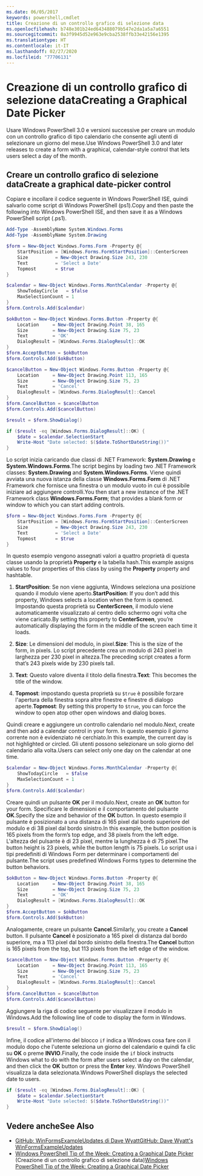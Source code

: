 ```yaml
---
ms.date: 06/05/2017
keywords: powershell,cmdlet
title: Creazione di un controllo grafico di selezione data
ms.openlocfilehash: b748e301b24ed643488079b547e2da1a5a7a6551
ms.sourcegitcommit: 0a3f9945d52e963e9cba2538ffb33e42156e1395
ms.translationtype: HT
ms.contentlocale: it-IT
ms.lasthandoff: 02/27/2020
ms.locfileid: "77706131"
---
```

# <a name="creating-a-graphical-date-picker"></a><span data-ttu-id="a3b5e-103">Creazione di un controllo grafico di selezione data</span><span class="sxs-lookup"><span data-stu-id="a3b5e-103">Creating a Graphical Date Picker</span></span>

<span data-ttu-id="a3b5e-104">Usare Windows PowerShell 3.0 e versioni successive per creare un modulo con un controllo grafico di tipo calendario che consente agli utenti di selezionare un giorno del mese.</span><span class="sxs-lookup"><span data-stu-id="a3b5e-104">Use Windows PowerShell 3.0 and later releases to create a form with a graphical, calendar-style control that lets users select a day of the month.</span></span>

## <a name="create-a-graphical-date-picker-control"></a><span data-ttu-id="a3b5e-105">Creare un controllo grafico di selezione data</span><span class="sxs-lookup"><span data-stu-id="a3b5e-105">Create a graphical date-picker control</span></span>

<span data-ttu-id="a3b5e-106">Copiare e incollare il codice seguente in Windows PowerShell ISE, quindi salvarlo come script di Windows PowerShell (ps1).</span><span class="sxs-lookup"><span data-stu-id="a3b5e-106">Copy and then paste the following into Windows PowerShell ISE, and then save it as a Windows PowerShell script (.ps1).</span></span>

```powershell
Add-Type -AssemblyName System.Windows.Forms
Add-Type -AssemblyName System.Drawing

$form = New-Object Windows.Forms.Form -Property @{
    StartPosition = [Windows.Forms.FormStartPosition]::CenterScreen
    Size          = New-Object Drawing.Size 243, 230
    Text          = 'Select a Date'
    Topmost       = $true
}

$calendar = New-Object Windows.Forms.MonthCalendar -Property @{
    ShowTodayCircle   = $false
    MaxSelectionCount = 1
}
$form.Controls.Add($calendar)

$okButton = New-Object Windows.Forms.Button -Property @{
    Location     = New-Object Drawing.Point 38, 165
    Size         = New-Object Drawing.Size 75, 23
    Text         = 'OK'
    DialogResult = [Windows.Forms.DialogResult]::OK
}
$form.AcceptButton = $okButton
$form.Controls.Add($okButton)

$cancelButton = New-Object Windows.Forms.Button -Property @{
    Location     = New-Object Drawing.Point 113, 165
    Size         = New-Object Drawing.Size 75, 23
    Text         = 'Cancel'
    DialogResult = [Windows.Forms.DialogResult]::Cancel
}
$form.CancelButton = $cancelButton
$form.Controls.Add($cancelButton)

$result = $form.ShowDialog()

if ($result -eq [Windows.Forms.DialogResult]::OK) {
    $date = $calendar.SelectionStart
    Write-Host "Date selected: $($date.ToShortDateString())"
}
```

<span data-ttu-id="a3b5e-107">Lo script inizia caricando due classi di .NET Framework: **System.Drawing** e **System.Windows.Forms**.</span><span class="sxs-lookup"><span data-stu-id="a3b5e-107">The script begins by loading two .NET Framework classes: **System.Drawing** and **System.Windows.Forms**.</span></span> <span data-ttu-id="a3b5e-108">Viene quindi avviata una nuova istanza della classe **Windows.Forms.Form** di .NET Framework che fornisce una finestra o un modulo vuoto in cui è possibile iniziare ad aggiungere controlli.</span><span class="sxs-lookup"><span data-stu-id="a3b5e-108">You then start a new instance of the .NET Framework class **Windows.Forms.Form**; that provides a blank form or window to which you can start adding controls.</span></span>

```powershell
$form = New-Object Windows.Forms.Form -Property @{
    StartPosition = [Windows.Forms.FormStartPosition]::CenterScreen
    Size          = New-Object Drawing.Size 243, 230
    Text          = 'Select a Date'
    Topmost       = $true
}
```

<span data-ttu-id="a3b5e-109">In questo esempio vengono assegnati valori a quattro proprietà di questa classe usando la proprietà **Property** e la tabella hash.</span><span class="sxs-lookup"><span data-stu-id="a3b5e-109">This example assigns values to four properties of this class by using the **Property** property and hashtable.</span></span>

1. <span data-ttu-id="a3b5e-110">**StartPosition**: Se non viene aggiunta, Windows seleziona una posizione quando il modulo viene aperto.</span><span class="sxs-lookup"><span data-stu-id="a3b5e-110">**StartPosition**: If you don’t add this property, Windows selects a location when the form is opened.</span></span> <span data-ttu-id="a3b5e-111">Impostando questa proprietà su **CenterScreen**, il modulo viene automaticamente visualizzato al centro dello schermo ogni volta che viene caricato.</span><span class="sxs-lookup"><span data-stu-id="a3b5e-111">By setting this property to **CenterScreen**, you’re automatically displaying the form in the middle of the screen each time it loads.</span></span>

2. <span data-ttu-id="a3b5e-112">**Size**: Le dimensioni del modulo, in pixel.</span><span class="sxs-lookup"><span data-stu-id="a3b5e-112">**Size**: This is the size of the form, in pixels.</span></span>
   <span data-ttu-id="a3b5e-113">Lo script precedente crea un modulo di 243 pixel in larghezza per 230 pixel in altezza.</span><span class="sxs-lookup"><span data-stu-id="a3b5e-113">The preceding script creates a form that’s 243 pixels wide by 230 pixels tall.</span></span>

3. <span data-ttu-id="a3b5e-114">**Text**: Questo valore diventa il titolo della finestra.</span><span class="sxs-lookup"><span data-stu-id="a3b5e-114">**Text**: This becomes the title of the window.</span></span>

4. <span data-ttu-id="a3b5e-115">**Topmost**: impostando questa proprietà su `$true` è possibile forzare l'apertura della finestra sopra altre finestre e finestre di dialogo aperte.</span><span class="sxs-lookup"><span data-stu-id="a3b5e-115">**Topmost**: By setting this property to `$true`, you can force the window to open atop other open windows and dialog boxes.</span></span>

<span data-ttu-id="a3b5e-116">Quindi creare e aggiungere un controllo calendario nel modulo.</span><span class="sxs-lookup"><span data-stu-id="a3b5e-116">Next, create and then add a calendar control in your form.</span></span>
<span data-ttu-id="a3b5e-117">In questo esempio il giorno corrente non è evidenziato né cerchiato.</span><span class="sxs-lookup"><span data-stu-id="a3b5e-117">In this example, the current day is not highlighted or circled.</span></span>
<span data-ttu-id="a3b5e-118">Gli utenti possono selezionare un solo giorno del calendario alla volta.</span><span class="sxs-lookup"><span data-stu-id="a3b5e-118">Users can select only one day on the calendar at one time.</span></span>

```powershell
$calendar = New-Object Windows.Forms.MonthCalendar -Property @{
    ShowTodayCircle   = $false
    MaxSelectionCount = 1
}
$form.Controls.Add($calendar)
```

<span data-ttu-id="a3b5e-119">Creare quindi un pulsante **OK** per il modulo.</span><span class="sxs-lookup"><span data-stu-id="a3b5e-119">Next, create an **OK** button for your form.</span></span> <span data-ttu-id="a3b5e-120">Specificare le dimensioni e il comportamento del pulsante **OK**.</span><span class="sxs-lookup"><span data-stu-id="a3b5e-120">Specify the size and behavior of the **OK** button.</span></span> <span data-ttu-id="a3b5e-121">In questo esempio il pulsante è posizionato a una distanza di 165 pixel dal bordo superiore del modulo e di 38 pixel dal bordo sinistro.</span><span class="sxs-lookup"><span data-stu-id="a3b5e-121">In this example, the button position is 165 pixels from the form’s top edge, and 38 pixels from the left edge.</span></span> <span data-ttu-id="a3b5e-122">L'altezza del pulsante è di 23 pixel, mentre la lunghezza è di 75 pixel.</span><span class="sxs-lookup"><span data-stu-id="a3b5e-122">The button height is 23 pixels, while the button length is 75 pixels.</span></span> <span data-ttu-id="a3b5e-123">Lo script usa i tipi predefiniti di Windows Form per determinare i comportamenti del pulsante.</span><span class="sxs-lookup"><span data-stu-id="a3b5e-123">The script uses predefined Windows Forms types to determine the button behaviors.</span></span>

```powershell
$okButton = New-Object Windows.Forms.Button -Property @{
    Location     = New-Object Drawing.Point 38, 165
    Size         = New-Object Drawing.Size 75, 23
    Text         = 'OK'
    DialogResult = [Windows.Forms.DialogResult]::OK
}
$form.AcceptButton = $okButton
$form.Controls.Add($okButton)
```

<span data-ttu-id="a3b5e-124">Analogamente, creare un pulsante **Cancel**.</span><span class="sxs-lookup"><span data-stu-id="a3b5e-124">Similarly, you create a **Cancel** button.</span></span>
<span data-ttu-id="a3b5e-125">Il pulsante **Cancel** è posizionato a 165 pixel di distanza dal bordo superiore, ma a 113 pixel dal bordo sinistro della finestra.</span><span class="sxs-lookup"><span data-stu-id="a3b5e-125">The **Cancel** button is 165 pixels from the top, but 113 pixels from the left edge of the window.</span></span>

```powershell
$cancelButton = New-Object Windows.Forms.Button -Property @{
    Location     = New-Object Drawing.Point 113, 165
    Size         = New-Object Drawing.Size 75, 23
    Text         = 'Cancel'
    DialogResult = [Windows.Forms.DialogResult]::Cancel
}
$form.CancelButton = $cancelButton
$form.Controls.Add($cancelButton)
```

<span data-ttu-id="a3b5e-126">Aggiungere la riga di codice seguente per visualizzare il modulo in Windows.</span><span class="sxs-lookup"><span data-stu-id="a3b5e-126">Add the following line of code to display the form in Windows.</span></span>

```powershell
$result = $form.ShowDialog()
```

<span data-ttu-id="a3b5e-127">Infine, il codice all'interno del blocco `if` indica a Windows cosa fare con il modulo dopo che l'utente seleziona un giorno del calendario e quindi fa clic su **OK** o preme **INVIO**.</span><span class="sxs-lookup"><span data-stu-id="a3b5e-127">Finally, the code inside the `if` block instructs Windows what to do with the form after users select a day on the calendar, and then click the **OK** button or press the **Enter** key.</span></span> <span data-ttu-id="a3b5e-128">Windows PowerShell visualizza la data selezionata.</span><span class="sxs-lookup"><span data-stu-id="a3b5e-128">Windows PowerShell displays the selected date to users.</span></span>

```powershell
if ($result -eq [Windows.Forms.DialogResult]::OK) {
    $date = $calendar.SelectionStart
    Write-Host "Date selected: $($date.ToShortDateString())"
}
```

## <a name="see-also"></a><span data-ttu-id="a3b5e-129">Vedere anche</span><span class="sxs-lookup"><span data-stu-id="a3b5e-129">See Also</span></span>

- [<span data-ttu-id="a3b5e-130">GitHub: WinFormsExampleUpdates di Dave Wyatt</span><span class="sxs-lookup"><span data-stu-id="a3b5e-130">GitHub: Dave Wyatt's WinFormsExampleUpdates</span></span>](https://github.com/dlwyatt/WinFormsExampleUpdates)
- <span data-ttu-id="a3b5e-131">[Windows PowerShell Tip of the Week:  Creating a Graphical Date Picker](/previous-versions/windows/it-pro/windows-powershell-1.0/ff730942(v=technet.10)) (Creazione di un controllo grafico di selezione data)</span><span class="sxs-lookup"><span data-stu-id="a3b5e-131">[Windows PowerShell Tip of the Week:  Creating a Graphical Date Picker](/previous-versions/windows/it-pro/windows-powershell-1.0/ff730942(v=technet.10))</span></span>
